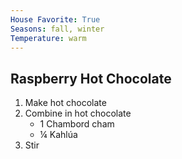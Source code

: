 ```yaml
---
House Favorite: True
Seasons: fall, winter
Temperature: warm
---
```


## Raspberry Hot Chocolate

1. Make hot chocolate
2. Combine in hot chocolate
	- 1 Chambord cham
	- ¼ Kahlúa
3. Stir
